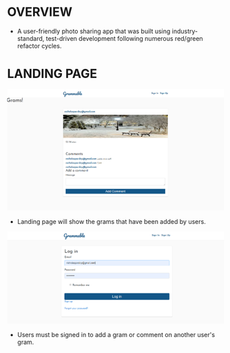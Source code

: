 # OVERVIEW

*  A user-friendly photo sharing app that was built using industry-standard, test-driven development following numerous red/green refactor cycles.

# LANDING PAGE

<img src='grammablehome.PNG'>

* Landing page will show the grams that have been added by users.

<img src='grammablesignin.PNG'>

* Users must be signed in to add a gram or comment on another user's gram.